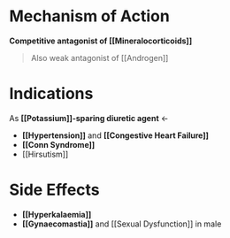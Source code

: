 # Mechanism of Action
**Competitive antagonist of [[Mineralocorticoids]]**

> Also weak antagonist of [[Androgen]]

# Indications
As **[[Potassium]]-sparing diuretic agent** ←
- **[[Hypertension]]** and **[[Congestive Heart Failure]]**
- **[[Conn Syndrome]]**
- [[Hirsutism]]

# Side Effects
- **[[Hyperkalaemia]]**
- **[[Gynaecomastia]]** and [[Sexual Dysfunction]] in male